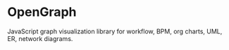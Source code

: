 OpenGraph
=========

JavaScript graph visualization library for workflow, BPM, org charts, UML, ER, network diagrams.